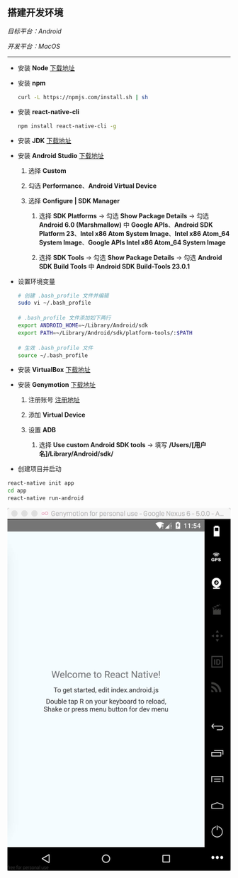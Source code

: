 ## 搭建开发环境 ##

_目标平台：Android_

_开发平台：MacOS_

*****

+ 安装 __Node__ [下载地址](https://nodejs.org/en/)

+ 安装 __npm__

    ```bash
    curl -L https://npmjs.com/install.sh | sh
    ```

+ 安装 __react-native-cli__

    ```bash
    npm install react-native-cli -g
    ```

+ 安装 __JDK__ [下载地址](http://www.oracle.com/technetwork/java/javase/downloads/jdk8-downloads-2133151.html)

+ 安装 __Android Studio__ [下载地址](http://www.android-studio.org/)

    1. 选择 __Custom__
    
    2. 勾选 __Performance__、__Android Virtual Device__
    
    3. 选择 __Configure | SDK Manager__
    
        1. 选择 __SDK Platforms__ -> 勾选 __Show Package Details__ -> 勾选 __Android 6.0 (Marshmallow)__ 中 __Google APIs__、__Android SDK Platform 23__、__Intel x86 Atom System Image__、__Intel x86 Atom_64 System Image__、__Google APIs Intel x86 Atom_64 System Image__
        
        2. 选择 __SDK Tools__ -> 勾选 __Show Package Details__ -> 勾选 __Android SDK Build Tools__ 中 __Android SDK Build-Tools 23.0.1__
        
+ 设置环境变量

    ```bash
    # 创建 .bash_profile 文件并编辑
    sudo vi ~/.bash_profile   
    
    # .bash_profile 文件添加如下两行
    export ANDROID_HOME=~/Library/Android/sdk
    export PATH=~/Library/Android/sdk/platform-tools/:$PATH
    
    # 生效 .bash_profile 文件
    source ~/.bash_profile
    ```

+ 安装 __VirtualBox__ [下载地址](https://www.virtualbox.org/wiki/Downloads)

+ 安装 __Genymotion__ [下载地址](./genymotion.dmg.zip)

    1. 注册账号 [注册地址](https://www.genymotion.com/account/create/)
    
    2. 添加 __Virtual Device__
    
    3. 设置 __ADB__
    
        1. 选择 __Use custom Android SDK tools__ -> 填写 __/Users/[用户名]/Library/Android/sdk/__
        
+ 创建项目并启动

```bash
react-native init app
cd app
react-native run-android
```        

![](./sample.jpg)
